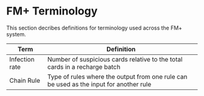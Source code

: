 # FM+ Terminology
This section decribes definitions for terminology used across the FM+ system. 

| Term | Definition |
| --- | --- |
| Infection rate | Number of suspicious cards relative to the total cards in a recharge batch |
| Chain Rule | Type of rules where the output from one rule can be used as the input for another rule|
